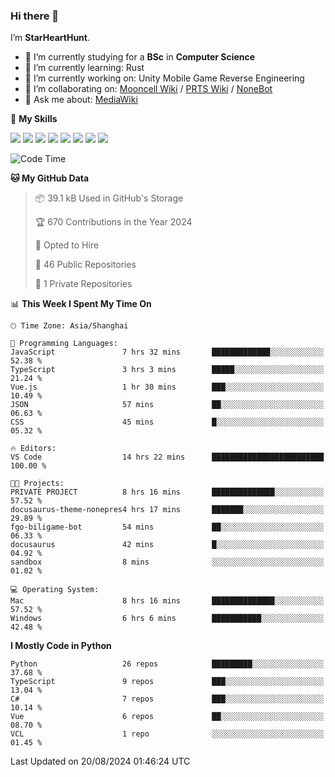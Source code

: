 ### Hi there 👋

I’m **StarHeartHunt**.

- 🏫 I’m currently studying for a **BSc** in **Computer Science**
- 🌱 I’m currently learning: Rust
- 🔭 I’m currently working on: Unity Mobile Game Reverse Engineering
- 👯 I’m collaborating on: [Mooncell Wiki](https://fgo.wiki/) / [PRTS Wiki](http://prts.wiki/) / [NoneBot](https://github.com/nonebot)
- 💬 Ask me about: [MediaWiki](https://www.mediawiki.org)

🌟 **My Skills**

![](https://img.shields.io/badge/-Python-3e74a2?style=flat-square&logo=Python&logoColor=fff)
![](https://img.shields.io/badge/-Node.js-339933?style=flat-square&logo=node.js&logoColor=fff)
![](https://img.shields.io/badge/-Vue-4fc08d?style=flat-square&logo=vue.js&logoColor=fff)
![](https://img.shields.io/badge/-React-2d98ce?style=flat-square&logo=React&logoColor=fff)
![](https://img.shields.io/badge/-TypeScript-3178C6?style=flat-square&logo=TypeScript&logoColor=fff)
![](https://img.shields.io/badge/-Docker-2496ED?style=flat-square&logo=Docker&logoColor=fff)
![](https://img.shields.io/badge/-Linux-000000?style=flat-square&logo=Linux&logoColor=fff)
![](https://img.shields.io/badge/-Dotnet-512bd4?style=flat-square&logo=.net&logoColor=fff)

<!--START_SECTION:waka-->
![Code Time](http://img.shields.io/badge/Code%20Time-1%2C316%20hrs%2010%20mins-blue)

**🐱 My GitHub Data** 

> 📦 39.1 kB Used in GitHub's Storage 
 > 
> 🏆 670 Contributions in the Year 2024
 > 
> 💼 Opted to Hire
 > 
> 📜 46 Public Repositories 
 > 
> 🔑 1 Private Repositories 
 > 
📊 **This Week I Spent My Time On** 

```text
🕑︎ Time Zone: Asia/Shanghai

💬 Programming Languages: 
JavaScript               7 hrs 32 mins       █████████████░░░░░░░░░░░░   52.38 % 
TypeScript               3 hrs 3 mins        █████░░░░░░░░░░░░░░░░░░░░   21.24 % 
Vue.js                   1 hr 30 mins        ███░░░░░░░░░░░░░░░░░░░░░░   10.49 % 
JSON                     57 mins             ██░░░░░░░░░░░░░░░░░░░░░░░   06.63 % 
CSS                      45 mins             █░░░░░░░░░░░░░░░░░░░░░░░░   05.32 % 

🔥 Editors: 
VS Code                  14 hrs 22 mins      █████████████████████████   100.00 % 

🐱‍💻 Projects: 
PRIVATE PROJECT          8 hrs 16 mins       ██████████████░░░░░░░░░░░   57.52 % 
docusaurus-theme-nonepres4 hrs 17 mins       ███████░░░░░░░░░░░░░░░░░░   29.89 % 
fgo-biligame-bot         54 mins             ██░░░░░░░░░░░░░░░░░░░░░░░   06.33 % 
docusaurus               42 mins             █░░░░░░░░░░░░░░░░░░░░░░░░   04.92 % 
sandbox                  8 mins              ░░░░░░░░░░░░░░░░░░░░░░░░░   01.02 % 

💻 Operating System: 
Mac                      8 hrs 16 mins       ██████████████░░░░░░░░░░░   57.52 % 
Windows                  6 hrs 6 mins        ███████████░░░░░░░░░░░░░░   42.48 % 
```

**I Mostly Code in Python** 

```text
Python                   26 repos            █████████░░░░░░░░░░░░░░░░   37.68 % 
TypeScript               9 repos             ███░░░░░░░░░░░░░░░░░░░░░░   13.04 % 
C#                       7 repos             ███░░░░░░░░░░░░░░░░░░░░░░   10.14 % 
Vue                      6 repos             ██░░░░░░░░░░░░░░░░░░░░░░░   08.70 % 
VCL                      1 repo              ░░░░░░░░░░░░░░░░░░░░░░░░░   01.45 % 
```




 Last Updated on 20/08/2024 01:46:24 UTC
<!--END_SECTION:waka-->
